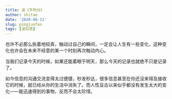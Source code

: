 ```yaml
---
title: 读《平均分》
author: shitao
date: '2020-06-11'
slug: pingjunfen
tags: [读后感]
---
```


也许不必那么执着地较真，触动过自己的瞬间，一定会让人生有一些变化，这种变化也许会在未来不经意的某一个时刻再次触动内心。

当我们记录今天的时候，如果还能着眼于明天，那么今天的记录也就绝不只是记录了。

如今信息的沟通交流变得太过便捷，秒发秒达，很多信息甚至在你还没来得及接收它的时候，就已经从你的生活中消失了。而人性亘古以来似乎都没有发生太大的变化——能迅速得到的事物，反而不会太珍惜。
